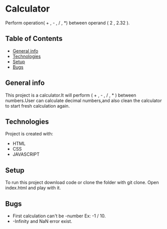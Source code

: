 # Calculator

Perform operation( + , - , / , \*) between operand ( 2 , 2.32 ).

## Table of Contents

- [General info](#general-info)
- [Technologies](#technologies)
- [Setup](#setup)
- [Bugs](#bugs)

## General info

This project is a calculator.It will perform ( + , - , / , \* ) between numbers.User can calculate decimal numbers,and also clean the calculator to start fresh calculation again.

## Technologies

Project is created with:

- HTML
- CSS
- JAVASCRIPT

## Setup

To run this project download code or clone the folder with git clone.
Open index.html and play with it.

## Bugs

- First calculation can't be -number Ex: -1 / 10.
- -Infinity and NaN error exist.
